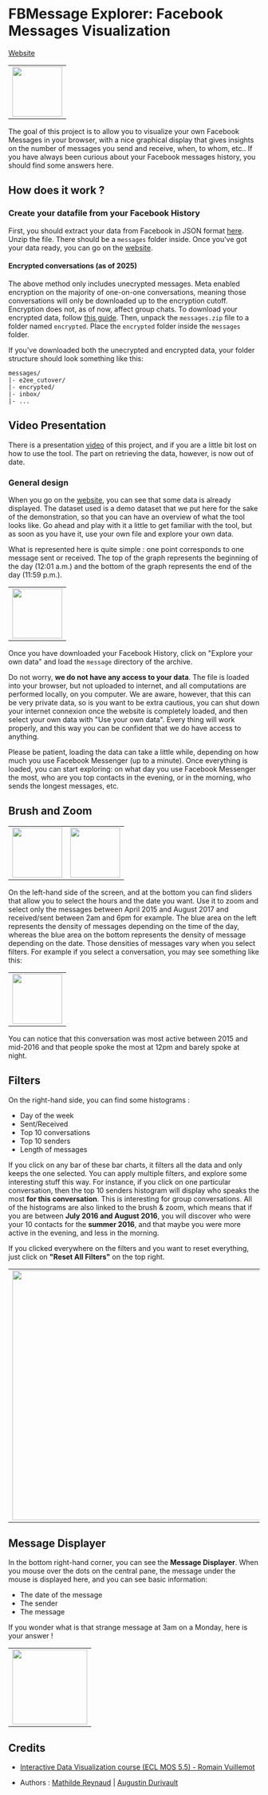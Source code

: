 # FBMessage Explorer: Facebook Messages Visualization

[Website](https://adurivault.github.io/FBMessage/)

<table border="0">
  <tr>
    <td>
      <img src="img/1-presentation.png" style="width: 100px;">
    </td>
  </tr>
</table>

The goal of this project is to allow you to visualize your own Facebook Messages in your browser, with a nice graphical display that gives insights on the number of messages you send and receive, when, to whom, etc.. If you have always been curious about your Facebook messages history, you should find some answers here.

## How does it work ?

### Create your datafile from your Facebook History
First, you should extract your data from Facebook in JSON format [here](https://www.facebook.com/your_information/). Unzip the file. There should be a `messages` folder inside. Once you've got your data ready, you can go on the [website](https://adurivault.github.io/FBMessage/).

#### Encrypted conversations (as of 2025)
The above method only includes unecrypted messages. Meta enabled encryption on the majority of one-on-one conversations, meaning those conversations will only be downloaded up to the encryption cutoff. Encryption does not, as of now, affect group chats. To download your encrypted data, follow [this guide](https://www.facebook.com/help/messenger-app/677912386869109). Then, unpack the `messages.zip` file to a folder named `encrypted`. Place the `encrypted` folder inside the `messages` folder.

If you've downloaded both the unecrypted and encrypted data, your folder structure should look something like this:
```
messages/
|- e2ee_cutover/
|- encrypted/
|- inbox/
|- ...
```

## Video Presentation

There is a presentation [video](https://youtu.be/n8EqF_wfCAE) of this project, and if you are a little bit lost on how to use the tool. The part on retrieving the data, however, is now out of date.

### General design

When you go on the [website](https://adurivault.github.io/FBMessage/), you can see that some data is already displayed. The dataset used is a demo dataset that we put here for the sake of the demonstration, so that you can have an overview of what the tool looks like. Go ahead and play with it a little to get familiar with the tool, but as soon as you have it, use your own file and explore your own data.

What is represented here is quite simple : one point corresponds to one message sent or received. The top of the graph represents the beginning of the day (12:01 a.m.) and the bottom of the graph represents the end of the day (11:59 p.m.).

<table border="0">
  <tr>
    <td>
      <img src="img/1-presentation.png" style="width: 100px;">
    </td>
  </tr>
</table>

Once you have downloaded your Facebook History,  click on "Explore your own data" and load the ``message`` directory of the archive.

Do not worry, **we do not have any access to your data**. The file is loaded into your browser, but not uploaded to internet, and all computations are performed locally, on you computer. We are aware, however, that this can be very private data, so is you want to be extra cautious, you can shut down your internet connexion once the website is completely loaded, and then select your own data with "Use your own data". Every thing will work properly, and this way you can be confident that we do have access to anything.

Please be patient, loading the data can take a little while, depending on how much you use Facebook Messenger (up to a minute).
Once everything is loaded, you can start exploring: on what day you use Facebook Messenger the most, who are you top contacts in the evening, or in the morning, who sends the longest messages, etc.

## Brush and Zoom

<table border="0">
  <tr>
    <td>
      <img src="img/2-presentation.png" style="width: 100px;">
    </td>
    <td>
      <img src="img/3-presentation.png" style="width: 100px;">
    </td>
  </tr>
</table>

On the left-hand side of the screen, and at the bottom you can find sliders that allow you to select the hours and the date you want. Use it to zoom and select only the messages between April 2015 and August 2017 and received/sent between 2am and 6pm for example.
The blue area on the left represents the density of messages depending on the time of the day, whereas the blue area on the bottom represents the density of message depending on the date.
Those densities of messages vary when you select filters. For example if you select a conversation, you may see something like this:

<table border="0">
  <tr>
    <td>
      <img src="img/4-presentation.png" style="width: 100px;">
    </td>
  </tr>
</table>

You can notice that this conversation was most active between 2015 and mid-2016 and that people spoke the most at 12pm and barely spoke at night.

## Filters

On the right-hand side, you can find some histograms :
- Day of the week
- Sent/Received
- Top 10 conversations
- Top 10 senders
- Length of messages

If you click on any bar of these bar charts, it filters all the data and only keeps the one selected. You can apply multiple filters, and explore some interesting stuff this way.
For instance, if you click on one particular conversation, then the top 10 senders histogram will display who speaks the most **for this conversation**. This is interesting for group conversations.
All of the histograms are also linked to the brush & zoom, which means that if you are between **July 2016 and August 2016**, you will discover who were your 10 contacts for the **summer 2016**, and that maybe you were more active in the evening, and less in the morning.

If you clicked everywhere on the filters and you want to reset everything, just click on **"Reset All Filters"** on the top right.

<table border="0">
  <tr>
    <td>
      <img src="img/6-presentation.png" height= "500">
    </td>
  </tr>
</table>

## Message Displayer

In the bottom right-hand corner, you can see the **Message Displayer**. When you mouse over the dots on the central pane, the message under the mouse is displayed here, and you can see basic information:
- The date of the message
- The sender
- The message

If you wonder what is that strange message at 3am on a Monday, here is your answer !

<table border="0">
  <tr>
    <td>
      <img src="img/5-presentation.png" height= "150">
    </td>
  </tr>
</table>

## Credits

- [Interactive Data Visualization course (ECL MOS 5.5) - Romain Vuillemot](https://github.com/LyonDataViz/MOS5.5-Dataviz)

- Authors : [Mathilde Reynaud](https://github.com/MathReynaud) | [Augustin Durivault](https://github.com/adurivault)


